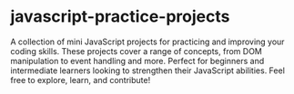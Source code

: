 # javascript-practice-projects
A collection of mini JavaScript projects for practicing and improving your coding skills. These projects cover a range of concepts, from DOM manipulation to event handling and more. Perfect for beginners and intermediate learners looking to strengthen their JavaScript abilities. Feel free to explore, learn, and contribute!
